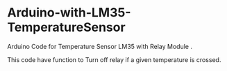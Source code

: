 # Arduino-with-LM35-TemperatureSensor
Arduino Code for Temperature Sensor LM35 with Relay Module .

This code have function to Turn off relay if a given temperature is crossed.
